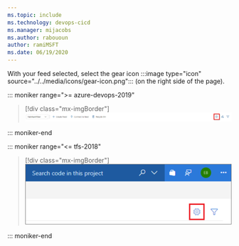 ```yaml
---
ms.topic: include
ms.technology: devops-cicd
ms.manager: mijacobs
ms.author: rabououn
author: ramiMSFT
ms.date: 06/19/2020
---
```


With your feed selected, select the gear icon :::image type="icon" source="../../media/icons/gear-icon.png"::: (on the right side of the page).

::: moniker range=">= azure-devops-2019"

> [!div class="mx-imgBorder"] 
> ![Edit feed button](../media/editfeed-azure-devops-newnav.png)

::: moniker-end

::: moniker range="<= tfs-2018"

> [!div class="mx-imgBorder"] 
> ![Edit feed button](../media/editfeed.png)

::: moniker-end
